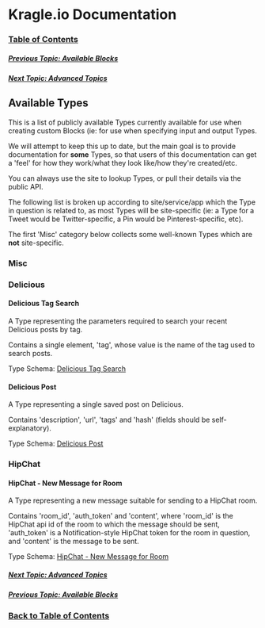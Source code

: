 # Kragle.io Documentation

### [Table of Contents](./README.md)

##### [Previous Topic: Available Blocks](./Available_Blocks.md)

##### [Next Topic: Advanced Topics](../../tree/master/Advanced_Topics)

## Available Types

This is a list of publicly available Types currently available for use when creating custom Blocks (ie: for use when specifying input and output Types.

We will attempt to keep this up to date, but the main goal is to provide documentation for **some** Types, so that users of
this documentation can get a 'feel' for how they work/what they look like/how they're created/etc.

You can always use the site to lookup Types, or pull their details via the public API.

The following list is broken up according to site/service/app which the Type in question is related to, as most Types will be site-specific (ie: a Type for a Tweet would be Twitter-specific, a Pin would be Pinterest-specific, etc).

The first 'Misc' category below collects some well-known Types which are **not** site-specific.

### Misc

### Delicious

#### <a name='DeliciousTagSearch'></a>Delicious Tag Search

A Type representing the parameters required to search your recent Delicious posts by tag.

Contains a single element, 'tag', whose value is the name of the tag used to search posts.

Type Schema: [Delicious Tag Search](https://github.com/sandbender/json_schema/raw/master/data_type__delicious_tag_search.json)

#### <a name='DeliciousPost'></a>Delicious Post

A Type representing a single saved post on Delicious.

Contains 'description', 'url', 'tags' and 'hash' (fields should be self-explanatory).

Type Schema: [Delicious Post](https://github.com/sandbender/json_schema/raw/master/data_type__delicious_post.json)

### HipChat

#### <a name='HipChatNewMessageforRoom'></a>HipChat - New Message for Room

A Type representing a new message suitable for sending to a HipChat room.

Contains 'room_id', 'auth_token' and 'content', where 'room_id' is the HipChat api id of the room to which the message should be sent, 'auth_token' is a Notification-style HipChat token for the room in question, and 'content' is the message to be sent.

Type Schema: [HipChat - New Message for Room](https://github.com/sandbender/json_schema/raw/master/data_type__hipchat_message_to_room.json)

##### [Next Topic: Advanced Topics](../../tree/master/Advanced_Topics)

##### [Previous Topic: Available Blocks](./Available_Blocks.md)

### [Back to Table of Contents](./README.md)

